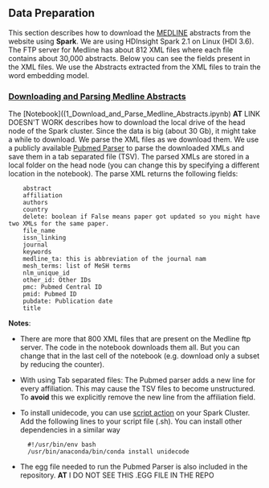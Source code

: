 ## **Data Preparation**
This section describes how to download the [MEDLINE](https://www.nlm.nih.gov/pubs/factsheets/medline.html) abstracts from the website using **Spark**. We are using HDInsight Spark 2.1 on Linux (HDI 3.6).
The FTP server for Medline has about 812 XML files where each file contains about 30,000 abstracts. Below you can see the fields present in the XML files. We use the Abstracts extracted from the XML files to train the word embedding model.


### [Downloading and Parsing Medline Abstracts](1_Download_and_Parse_Medline_Abstracts.ipynb)
The [Notebook]((1_Download_and_Parse_Medline_Abstracts.ipynb) **AT** LINK DOESN'T WORK describes how to download the local drive of the head node of the Spark cluster. Since the data is big (about 30 Gb), it might take a while to download. We parse the XML files as we download them. We use a publicly available [Pubmed Parser](https://github.com/titipata/pubmed_parser) to parse the downloaded XMLs and save them in a tab separated file (TSV). The parsed XMLs are stored in a local folder on the head node (you can change this by specifying a different location in the notebook). The parse XML returns the following fields:

        abstract
        affiliation
        authors
        country	
        delete: boolean if False means paper got updated so you might have two XMLs for the same paper.
        file_name	
        issn_linking	
        journal	
        keywords	
        medline_ta: this is abbreviation of the journal nam	
        mesh_terms: list of MeSH terms	
        nlm_unique_id	
        other_id: Other IDs	
        pmc: Pubmed Central ID	
        pmid: Pubmed ID
        pubdate: Publication date
        title

**Notes**:
- There are more that 800 XML files that are present on the Medline ftp server. The code in the notebook downloads them all. But you can change that in the last cell of the notebook (e.g. download only a subset by reducing the counter).
- With using Tab separated files: The Pubmed parser adds a new line for every affiliation. This may cause the TSV files to become unstructured. To **avoid** this we explicitly remove the new line from the affiliation field.
- To install unidecode, you can use [script action](https://docs.microsoft.com/en-us/azure/hdinsight/hdinsight-hadoop-customize-cluster-linux) on your Spark Cluster. Add the following lines to your script file (.sh). 
You can install other dependencies in a similar way

        #!/usr/bin/env bash
        /usr/bin/anaconda/bin/conda install unidecode

- The egg file needed to run the Pubmed Parser is also included in the repository. **AT** I DO NOT SEE THIS .EGG FILE IN THE REPO

